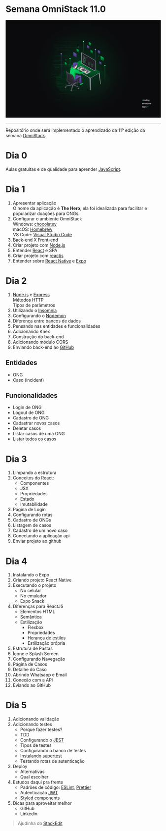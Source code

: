 # Semana OmniStack 11.0
![enter image description here](https://raw.githubusercontent.com/cassiofb-dev/OmniStack11/master/img/Wallpapers_OmniStack_11/Wallpaper%20OmniStack%2011%20-%201440x900.jpg)

---

Repositório onde será implementado o aprendizado da 11º edição da semana [OmniStack](https://rocketseat.com.br/week/inscricao/11.0).
# Dia 0
Aulas gratuitas e de qualidade para aprender [JavaScript](https://rocketseat.com.br/starter).

# Dia 1

 1. Apresentar aplicação<br>O nome da aplicação é **The Hero**, ela foi idealizada para facilitar e popularizar doações para ONGs.
 2. Configurar o ambiente OmniStack<br>Windows: [chocolatey](https://chocolatey.org/)<br>macOS: [Homebrew](https://brew.sh/index_pt-br)<br>VS Code: [Visual Studio Code](https://code.visualstudio.com/)
 3. Back-end X Front-end
 4. Criar projeto com [Node.js](https://nodejs.org/en/)
 5. Entender [React](https://reactjs.org/) e SPA
 6. Criar projeto com [reactjs](https://github.com/facebook/react/)
 7. Entender sobre [React Native](https://reactnative.dev/) e [Expo](https://expo.io/)
# Dia 2
 1. [Node.js](https://nodejs.org/en/) e [Express](https://expressjs.com/)<br>Métodos HTTP<br>Tipos de parâmetros
 2. Utilizando o [Insomnia](https://insomnia.rest/)
 3. Configurando o [Nodemon](https://nodemon.io/)
 4. Diferença entre bancos de dados
 5. Pensando nas entidades e funcionalidades
 6. Adicionando Knex
 7. Construção do back-end
 8. Adicionando módulo CORS
 9. Enviando back-end ao [GitHub](https://github.com/)
## Entidades

 - ONG
 - Caso (incident)
## Funcionalidades
 - Login de ONG
 - Logout de ONG
 - Cadastro de ONG
 - Cadastrar novos casos
 - Deletar casos
 - Listar casos de uma ONG
 - Listar todos os casos
# Dia 3
1. Limpando a estrutura
2. Conceitos do React:
	- Componentes
	- JSX
	- Propriedades
	- Estado
	- Imutabilidade
3. Página de Login
4. Configurando rotas
5. Cadastro de ONGs
6. Listagem de casos
7. Cadastro de um novo caso
8. Conectando a aplicação api
9. Enviar projeto ao github
# Dia 4
1. Instalando o Expo
2. Criando projeto React Native
3. Executando o projeto
	- No celular
	- No emulador
	- Expo Snack
4. Diferenças para ReactJS
	- Elementos HTML
	- Semântica
	- Estilização
		- Flexbox
		- Propriedades
		- Herança de estilos
		- Estilização própria
5. Estrutura de Pastas
6. Ícone e Splash Screen
7. Configurando Navegação
8. Página de Casos
9. Detalhe do Caso
10. Abrindo Whatsapp e Email
11. Conexão com a API
12. Eviando ao GitHub
# Dia 5
1. Adicionando validação
2. Adicionando testes
	- Porque fazer testes?
	- TDD
	- Configurando o [JEST](https://jestjs.io/)
	- Tipos de testes
	- Configurando o banco de testes
	- Instalando [supertest](https://github.com/visionmedia/supertest)
	- Testando rotas de autenticação
3. Deploy
	- Alternativas
	- Qual escolher
4. Estudos daqui pra frente
	- Padrões de código: [ESLint](https://eslint.org/), [Prettier](https://prettier.io/)
	- Autenticação [JWT](https://jwt.io/)
	- [Styled components](https://styled-components.com/)
5. Dicas para aproveitar melhor
	- GitHub
	- Linkedin
> Ajudinha do [StackEdit](https://stackedit.io/)
